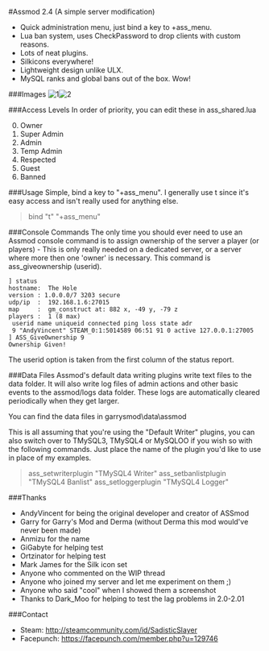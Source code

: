 #Assmod 2.4 (A simple server modification)

- Quick administration menu, just bind a key to +ass_menu.
- Lua ban system, uses CheckPassword to drop clients with custom reasons.
- Lots of neat plugins.
- Silkicons everywhere!
- Lightweight design unlike ULX.
- MySQL ranks and global bans out of the box. Wow!

###Images
![1](http://dl.dropbox.com/u/5601782/assmod/ranks.PNG)![2](http://dl.dropbox.com/u/5601782/assmod/sandbox.PNG)

###Access Levels
In order of priority, you can edit these in ass_shared.lua

0. Owner
1. Super Admin
2. Admin
3. Temp Admin
4. Respected
5. Guest
255. Banned

###Usage
Simple, bind a key to "+ass_menu". I generally use t since it's easy access and isn't really used for anything else.

>bind "t" "+ass_menu"

###Console Commands
The only time you should ever need to use an Assmod console command is to assign ownership of the server a player (or players) - This is only really needed on a dedicated server, or a server where more then one 'owner' is necessary. This command is ass_giveownership (userid).

```
] status
hostname:  The Hole
version : 1.0.0.0/7 3203 secure 
udp/ip  :  192.168.1.6:27015
map     :  gm_construct at: 882 x, -49 y, -79 z
players :  1 (8 max)
 userid name uniqueid connected ping loss state adr
 9 "AndyVincent" STEAM_0:1:5014589 06:51 91 0 active 127.0.0.1:27005
] ASS_GiveOwnership 9
Ownership Given!
```

The userid option is taken from the first column of the status report.

###Data Files
Assmod's default data writing plugins write text files to the data folder. It will also write log files of admin actions and other basic events to the assmod/logs data folder. These logs are automatically cleared periodically when they get larger.

You can find the data files in garrysmod\data\assmod

This is all assuming that you're using the "Default Writer" plugins, you can also switch over to TMySQL3, TMySQL4 or MySQLOO if you wish so with the following commands. Just place the name of the plugin you'd like to use in place of my examples.

>ass_setwriterplugin "TMySQL4 Writer"
>ass_setbanlistplugin "TMySQL4 Banlist"
>ass_setloggerplugin "TMySQL4 Logger"

###Thanks
* AndyVincent for being the original developer and creator of ASSmod
* Garry for Garry's Mod and Derma (without Derma this mod would've never been made)
* Anmizu for the name
* GiGabyte for helping test
* Ortzinator for helping test
* Mark James for the Silk icon set
* Anyone who commented on the WIP thread
* Anyone who joined my server and let me experiment on them ;)
* Anyone who said "cool" when I showed them a screenshot
* Thanks to Dark_Moo for helping to test the lag problems in 2.0-2.01

###Contact
- Steam: http://steamcommunity.com/id/SadisticSlayer
- Facepunch: https://facepunch.com/member.php?u=129746
